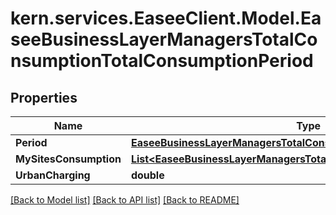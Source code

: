 # kern.services.EaseeClient.Model.EaseeBusinessLayerManagersTotalConsumptionTotalConsumptionPeriod

## Properties

Name | Type | Description | Notes
------------ | ------------- | ------------- | -------------
**Period** | [**EaseeBusinessLayerManagersTotalConsumptionPeriod**](EaseeBusinessLayerManagersTotalConsumptionPeriod.md) |  | [optional] 
**MySitesConsumption** | [**List&lt;EaseeBusinessLayerManagersTotalConsumptionSiteConsumption&gt;**](EaseeBusinessLayerManagersTotalConsumptionSiteConsumption.md) |  | [optional] 
**UrbanCharging** | **double** |  | [optional] 

[[Back to Model list]](../README.md#documentation-for-models) [[Back to API list]](../README.md#documentation-for-api-endpoints) [[Back to README]](../README.md)


